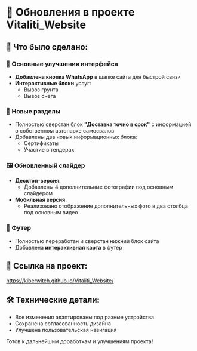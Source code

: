# 🚀 Обновления в проекте Vitaliti_Website

## 🌟 Что было сделано:

### 📌 Основные улучшения интерфейса
- **Добавлена кнопка WhatsApp** в шапке сайта для быстрой связи
- **Интерактивные блоки** услуг:
  - Вывоз грунта
  - Вывоз снега

### 🚛 Новые разделы
- Полностью сверстан блок **"Доставка точно в срок"** с информацией о собственном автопарке самосвалов
- Добавлены два новых информационных блока:
  - Сертификаты
  - Участие в тендерах

### 🖼️ Обновленный слайдер
- **Десктоп-версия**:
  - Добавлены 4 дополнительные фотографии под основным слайдером
- **Мобильная версия**:
  - Реализовано отображение дополнительных фото в два столбца под основным видео

### 👣 Футер
- Полностью переработан и сверстан нижний блок сайта
- Добавлена **интерактивная карта** в футер

## 🔗 Ссылка на проект:
https://kiberwitch.github.io/Vitaliti_Website/

## 🛠 Технические детали:
- Все изменения адаптированы под разные устройства
- Сохранена согласованность дизайна
- Улучшена пользовательская навигация

Готов к дальнейшим доработкам и улучшениям проекта!

